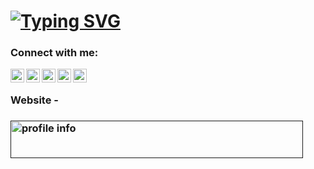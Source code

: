 # [![Typing SVG](https://readme-typing-svg.herokuapp.com?color=38C2FF&size=30&multiline=true&lines=Hello+folks%2C+It's+Akshat)](https://git.io/typing-svg)


### Connect with me:


<a href="https://www.linkedin.com/in/akshat-bhuhagal/">
  <img align="left" alt="Akshat's LinkedIN" width="22px" src="https://raw.githubusercontent.com/peterthehan/peterthehan/master/assets/linkedin.svg" />
</a>
<a href="https://twitter.com/AkshatBhuhagal">
  <img align="left" alt="Akshat's Twitter" width="22px" src="https://raw.githubusercontent.com/peterthehan/peterthehan/master/assets/twitter.svg" />
</a>
<a href="https://open.spotify.com/user/76j71n57gfgigt7c6cz8959gx">
  <img align="left" alt="Akshat's Spotify" width="22px" src="https://raw.githubusercontent.com/peterthehan/peterthehan/master/assets/spotify.svg" />
</a>
<a href="https://discord.com/channels/@me/Akshat#1723">
  <img align="left" alt="Akshat's Discord" width="22px" src="https://raw.githubusercontent.com/peterthehan/peterthehan/master/assets/discord.svg" />
</a>

<a href="https://www.facebook.com/profile.php?id=100008236753507">
  <img align="left" alt="Akshat's Facebook" width="22px" src="https://raw.githubusercontent.com/peterthehan/peterthehan/master/assets/facebook.svg" />
</a>

<br />

### Website - 

### <a href=""><img src="https://topservers.com/dynamic_banners/162611656719721486.gif" alt="profile info" width="468" height="60"></a>


<!---
akshatbhuhagal/akshatbhuhagal is a ✨ special ✨ repository because its `README.md` (this file) appears on your GitHub profile.
You can click the Preview link to take a look at your changes.
--->
